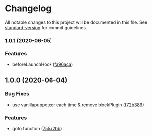 # Changelog

All notable changes to this project will be documented in this file. See [standard-version](https://github.com/conventional-changelog/standard-version) for commit guidelines.

### [1.0.1](https://github.com/wind2sing/puppeteer-bypass/compare/v1.0.0...v1.0.1) (2020-06-05)


### Features

* beforeLaunchHook ([fa96aca](https://github.com/wind2sing/puppeteer-bypass/commit/fa96acad4a2d519910de3ab57507002e2f1ef81c))

## 1.0.0 (2020-06-04)


### Bug Fixes

* use vanillapuppeteer each time & remove blockPlugin ([f72b389](https://github.com/wind2sing/puppeteer-bypass/commit/f72b389))


### Features

* goto function ([755a2bb](https://github.com/wind2sing/puppeteer-bypass/commit/755a2bb))
